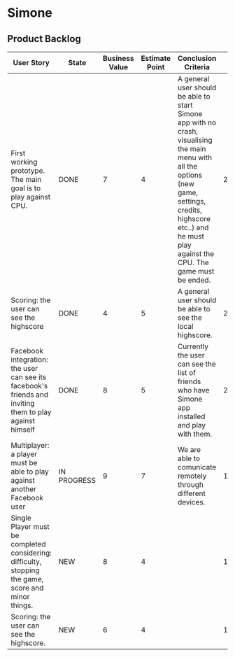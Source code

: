 # Simone

## Product Backlog

| User Story | State | Business Value | Estimate Point | Conclusion Criteria | Sprint Review |
|---|---|---|---|---|---|
| First working prototype. The main goal is to play against CPU. | DONE | 7 | 4 | A general user should be able to start Simone app with no crash, visualising the main menu with all the options (new game, settings, credits, highscore etc..) and he must play against the CPU. The game must be ended. | 28/06/2017 | 
| Scoring: the user can see the highscore | DONE | 4 | 5 | A general user should be able to see the local highscore. | 28/06/2017 | |
| Facebook integration: the user can see its facebook's friends and inviting them to play against himself | DONE | 8 | 5 | Currently the user can see the list of friends who have Simone app installed and play with them. | 28/06/2017 | |
| Multiplayer: a player must be able to play against another Facebook user | IN PROGRESS | 9 | 7 | We are able to comunicate remotely through different devices. | 10/07/2017 | |
| Single Player must be completed considering: difficulty, stopping the game, score and minor things. | NEW | 8 | 4 |  | 10/07/2017 | |
| Scoring: the user can see the highscore. | NEW | 6 | 4 |  | 10/07/2017 | |